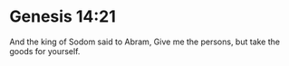 # Genesis 14:21

And the king of Sodom said to Abram, Give me the persons, but take the goods for yourself.
